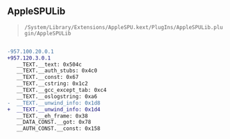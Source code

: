 ## AppleSPULib

> `/System/Library/Extensions/AppleSPU.kext/PlugIns/AppleSPULib.plugin/AppleSPULib`

```diff

-957.100.20.0.1
+957.120.3.0.1
   __TEXT.__text: 0x504c
   __TEXT.__auth_stubs: 0x4c0
   __TEXT.__const: 0x67
   __TEXT.__cstring: 0x1c2
   __TEXT.__gcc_except_tab: 0xc4
   __TEXT.__oslogstring: 0xa6
-  __TEXT.__unwind_info: 0x1d8
+  __TEXT.__unwind_info: 0x1d4
   __TEXT.__eh_frame: 0x38
   __DATA_CONST.__got: 0x78
   __AUTH_CONST.__const: 0x158

```

